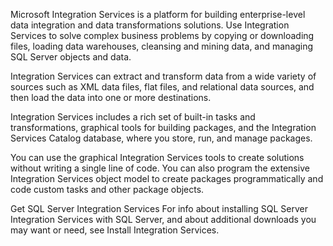 

Microsoft Integration Services is a platform for building enterprise-level data integration and data transformations solutions. Use Integration Services to solve complex business problems by copying or downloading files, loading data warehouses, cleansing and mining data, and managing SQL Server objects and data.

Integration Services can extract and transform data from a wide variety of sources such as XML data files, flat files, and relational data sources, and then load the data into one or more destinations.

Integration Services includes a rich set of built-in tasks and transformations, graphical tools for building packages, and the Integration Services Catalog database, where you store, run, and manage packages.

You can use the graphical Integration Services tools to create solutions without writing a single line of code. You can also program the extensive Integration Services object model to create packages programmatically and code custom tasks and other package objects.

Get SQL Server Integration Services
For info about installing SQL Server Integration Services with SQL Server, and about additional downloads you may want or need, see Install Integration Services.